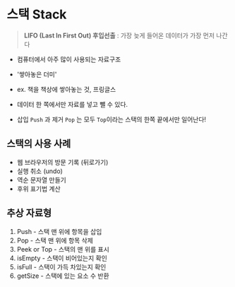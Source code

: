 # 스택 Stack

> **LIFO (Last In First Out) 후입선출** : 가장 늦게 들어온 데이터가 가장 먼저 나간다

- 컴퓨터에서 아주 많이 사용되는 자료구조
- '쌓아놓은 더미'
- ex. 책을 책상에 쌓아놓는 것, 프링글스
- 데이터 한 쪽에서만 자료를 넣고 뺄 수 있다.

- 삽입 `Push` 과 제거 `Pop` 는 모두 `Top`이라는 스택의 한쪽 끝에서만 일어난다!

## 스택의 사용 사례
- 웹 브라우저의 방문 기록 (뒤로가기)
- 실행 취소 (undo)
- 역순 문자열 만들기
- 후위 표기법 계산

## 추상 자료형
1. Push - 스택 맨 위에 항목을 삽입
2. Pop - 스택 맨 위에 항목 삭제
3. Peek or Top - 스택의 맨 위를 표시
4. isEmpty - 스택이 비어있는지 확인
5. isFull - 스택이 가득 차있는지 확인
6. getSize - 스택에 있는 요소 수 반환